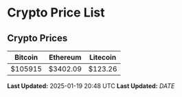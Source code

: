 # Crypto Price List

## Crypto Prices
| Bitcoin | Ethereum | Litecoin |
| ------- | -------- | -------- |
| $105915 | $3402.09 | $123.26 |
**Last Updated:** 2025-01-19 20:48 UTC
**Last Updated:** $DATE$
